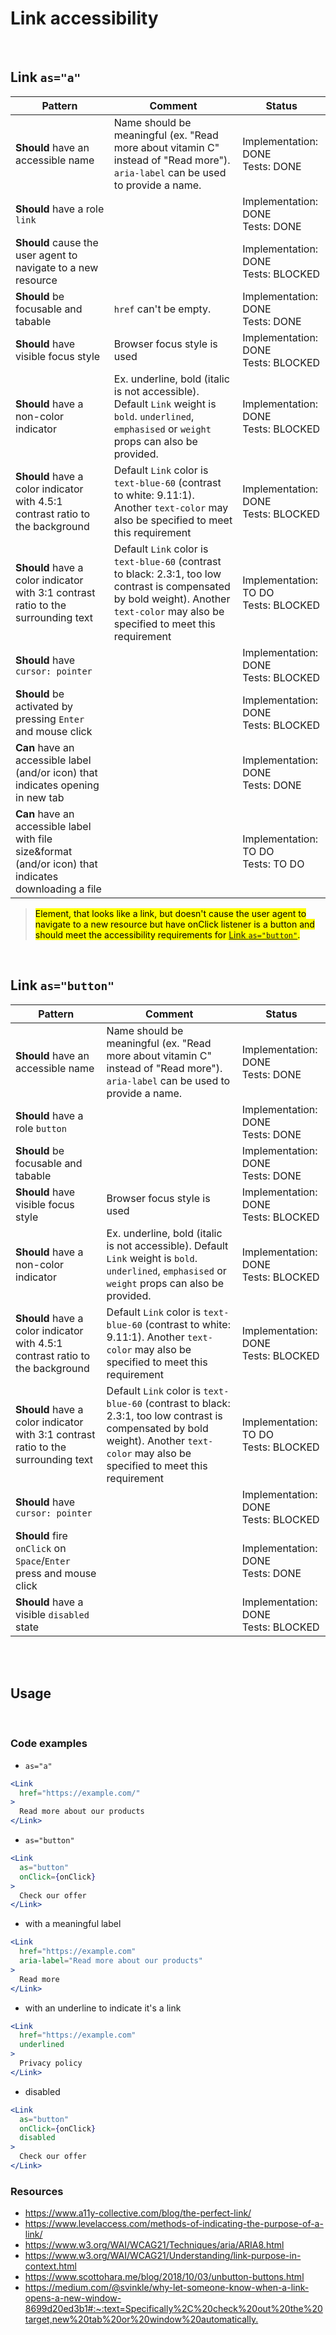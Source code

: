 # Link accessibility

<br/>

## Link `as="a"`

| Pattern                                                                                                | Comment                                                                                                                                                                                | Status                                    |
| ------------------------------------------------------------------------------------------------------ | -------------------------------------------------------------------------------------------------------------------------------------------------------------------------------------- | ----------------------------------------- |
| **Should** have an accessible name                                                                     | Name should be meaningful (ex. "Read more about vitamin C" instead of "Read more"). `aria-label` can be used to provide a name.                                                        | Implementation: DONE<br />Tests: DONE     |
| **Should** have a role `link`                                                                          |                                                                                                                                                                                        | Implementation: DONE<br />Tests: DONE     |
| **Should** cause the user agent to navigate to a new resource                                          |                                                                                                                                                                                        | Implementation: DONE<br />Tests: BLOCKED  |
| **Should** be focusable and tabable                                                                    | `href` can't be empty.                                                                                                                                                                 | Implementation: DONE<br />Tests: DONE     |
| **Should** have visible focus style                                                                    | Browser focus style is used                                                                                                                                                            | Implementation: DONE<br />Tests: BLOCKED  |
| **Should** have a non-color indicator                                                                  | Ex. underline, bold (italic is not accessible). Default `Link` weight is `bold`. `underlined`, `emphasised` or `weight` props can also be provided.                                    | Implementation: DONE<br />Tests: BLOCKED  |
| **Should** have a color indicator with 4.5:1 contrast ratio to the background                          | Default `Link` color is `text-blue-60` (contrast to white: 9.11:1). Another `text-color` may also be specified to meet this requirement                                                | Implementation: DONE<br />Tests: BLOCKED  |
| **Should** have a color indicator with 3:1 contrast ratio to the surrounding text                      | Default `Link` color is `text-blue-60` (contrast to black: 2.3:1, too low contrast is compensated by bold weight). Another `text-color` may also be specified to meet this requirement | Implementation: TO DO<br />Tests: BLOCKED |
| **Should** have `cursor: pointer`                                                                      |                                                                                                                                                                                        | Implementation: DONE<br />Tests: BLOCKED  |
| **Should** be activated by pressing `Enter` and mouse click                                            |                                                                                                                                                                                        | Implementation: DONE<br />Tests: BLOCKED  |
| **Can** have an accessible label (and/or icon) that indicates opening in new tab                       |                                                                                                                                                                                        | Implementation: DONE<br />Tests: DONE     |
| **Can** have an accessible label with file size&format (and/or icon) that indicates downloading a file |                                                                                                                                                                                        | Implementation: TO DO<br />Tests: TO DO   |

> <mark>Element, that looks like a link, but doesn't cause the user agent to navigate to a new resource but have onClick listener is a button and should meet the accessibility requirements for [Link `as="button"`](#link-asbutton).</mark>

<br/>

## Link `as="button"`

| Pattern                                                                           | Comment                                                                                                                                                                                | Status                                    |
| --------------------------------------------------------------------------------- | -------------------------------------------------------------------------------------------------------------------------------------------------------------------------------------- | ----------------------------------------- |
| **Should** have an accessible name                                                | Name should be meaningful (ex. "Read more about vitamin C" instead of "Read more"). `aria-label` can be used to provide a name.                                                        | Implementation: DONE<br />Tests: DONE     |
| **Should** have a role `button`                                                   |                                                                                                                                                                                        | Implementation: DONE<br />Tests: DONE     |
| **Should** be focusable and tabable                                               |                                                                                                                                                                                        | Implementation: DONE<br />Tests: DONE     |
| **Should** have visible focus style                                               | Browser focus style is used                                                                                                                                                            | Implementation: DONE<br />Tests: BLOCKED  |
| **Should** have a non-color indicator                                             | Ex. underline, bold (italic is not accessible). Default `Link` weight is `bold`. `underlined`, `emphasised` or `weight` props can also be provided.                                    | Implementation: DONE<br />Tests: BLOCKED  |
| **Should** have a color indicator with 4.5:1 contrast ratio to the background     | Default `Link` color is `text-blue-60` (contrast to white: 9.11:1). Another `text-color` may also be specified to meet this requirement                                                | Implementation: DONE<br />Tests: BLOCKED  |
| **Should** have a color indicator with 3:1 contrast ratio to the surrounding text | Default `Link` color is `text-blue-60` (contrast to black: 2.3:1, too low contrast is compensated by bold weight). Another `text-color` may also be specified to meet this requirement | Implementation: TO DO<br />Tests: BLOCKED |
| **Should** have `cursor: pointer`                                                 |                                                                                                                                                                                        | Implementation: DONE<br />Tests: BLOCKED  |
| **Should** fire `onClick` on `Space`/`Enter` press and mouse click                |                                                                                                                                                                                        | Implementation: DONE<br />Tests: DONE     |
| **Should** have a visible `disabled` state                                        |                                                                                                                                                                                        | Implementation: DONE<br />Tests: BLOCKED  |

<br/>
<br/>

## Usage

<br/>

### Code examples

- `as="a"`

<!-- prettier-ignore -->
```jsx
<Link
  href="https://example.com/"
>
  Read more about our products
</Link>
```

- `as="button"`

<!-- prettier-ignore -->
```jsx
<Link
  as="button"
  onClick={onClick}
>
  Check our offer
</Link>
```

- with a meaningful label

<!-- prettier-ignore -->
```jsx
<Link
  href="https://example.com"
  aria-label="Read more about our products"
>
  Read more
</Link>
```

- with an underline to indicate it's a link

<!-- prettier-ignore -->
```jsx
<Link
  href="https://example.com"
  underlined
>
  Privacy policy
</Link>
```

- disabled

<!-- prettier-ignore -->
```jsx
<Link
  as="button"
  onClick={onClick}
  disabled
>
  Check our offer
</Link>
```

### Resources

- <https://www.a11y-collective.com/blog/the-perfect-link/>
- <https://www.levelaccess.com/methods-of-indicating-the-purpose-of-a-link/>
- <https://www.w3.org/WAI/WCAG21/Techniques/aria/ARIA8.html>
- <https://www.w3.org/WAI/WCAG21/Understanding/link-purpose-in-context.html>
- <https://www.scottohara.me/blog/2018/10/03/unbutton-buttons.html>
- <https://medium.com/@svinkle/why-let-someone-know-when-a-link-opens-a-new-window-8699d20ed3b1#:~:text=Specifically%2C%20check%20out%20the%20target,new%20tab%20or%20window%20automatically.>
